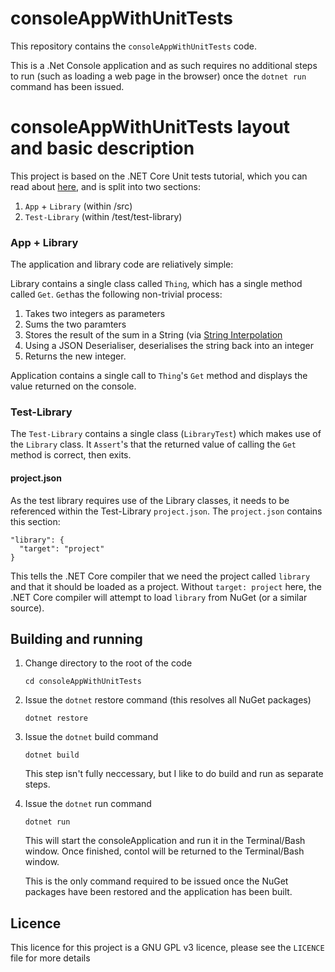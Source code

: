 # consoleAppWithUnitTests
This repository contains the `consoleAppWithUnitTests` code.

This is a .Net Console application and as such requires no additional steps to run (such as loading a web page in the browser) once the `dotnet run` command has been issued.

# consoleAppWithUnitTests layout and basic description

This project is based on the .NET Core Unit tests tutorial, which you can read about [here](https://docs.microsoft.com/en-us/dotnet/articles/core/testing/unit-testing-with-dotnet-test), and is split into two sections:

1. `App` + `Library` (within /src)
2. `Test-Library` (within /test/test-library)

### App + Library

The application and library code are reliatively simple:

Library contains a single class called `Thing`, which has a single method called `Get`. `Get`has the following non-trivial process:

1. Takes two integers as parameters
1. Sums the two paramters
1. Stores the result of the sum in a String (via [String Interpolation](https://msdn.microsoft.com/en-GB/library/dn961160.aspx?f=255&MSPPError=-2147217396)
1. Using a JSON Deserialiser, deserialises the string back into an integer
1. Returns the new integer.

Application contains a single call to `Thing`'s `Get` method and displays the value returned on the console.

### Test-Library

The `Test-Library` contains a single class (`LibraryTest`) which makes use of the `Library` class. It `Assert`'s that the returned value of calling the `Get` method is correct, then exits.

#### project.json

As the test library requires use of the Library classes, it needs to be referenced within the Test-Library `project.json`. The `project.json` contains this section:

    "library": {
      "target": "project"
    }

This tells the .NET Core compiler that we need the project called `library` and that it should be loaded as a project. Without `target: project` here, the .NET Core compiler will attempt to load `library` from NuGet (or a similar source).

## Building and running
1. Change directory to the root of the code

    `cd consoleAppWithUnitTests`

1. Issue the `dotnet` restore command (this resolves all NuGet packages)

    `dotnet restore`

1. Issue the `dotnet` build command

    `dotnet build`

    This step isn't fully neccessary, but I like to do build and run as separate steps.

1. Issue the `dotnet` run command

    `dotnet run`

    This will start the consoleApplication and run it in the Terminal/Bash window. Once finished, contol will be returned to the Terminal/Bash window.

    This is the only command required to be issued once the NuGet packages have been restored and the application has been built.

## Licence

This licence for this project is a GNU GPL v3 licence, please see the `LICENCE` file for more details
